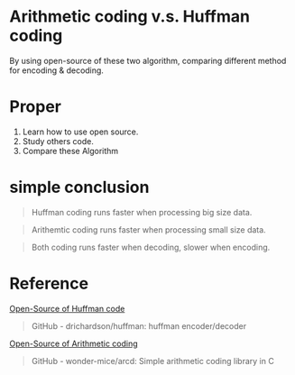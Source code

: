 # Arithmetic coding v.s. Huffman coding

By using open-source of these two algorithm, comparing different method for encoding & decoding.

# Proper

1. Learn how to use open source.
2. Study others code.
3. Compare these Algorithm

# simple conclusion

> Huffman coding runs faster when processing big size data.

> Arithemtic coding runs faster when processing small size data.

> Both coding runs faster when decoding, slower when encoding. 

# Reference

[Open-Source of Huffman code](https://github.com/drichardson/huffman.git)

> GitHub - drichardson/huffman: huffman encoder/decoder

[Open-Source of Arithmetic coding](https://github.com/wonder-mice/arcd.git)

> GitHub - wonder-mice/arcd: Simple arithmetic coding library in C

